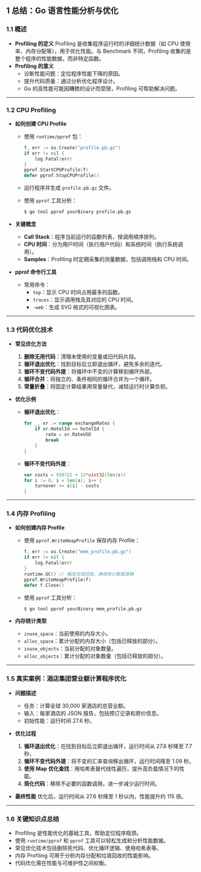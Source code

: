 ## 1 总结：Go 语言性能分析与优化

### 1.1 **概述**

- **Profiling 的定义**
  Profiling 是收集程序运行时的详细统计数据（如 CPU 使用率、内存分配等），用于优化性能。与 Benchmark 不同，Profiling 收集的是整个程序的性能数据，而非特定函数。
- **Profiling 的意义**
  - 诊断性能问题：定位程序性能下降的原因。
  - 提升代码质量：通过分析优化程序设计。
  - Go 的高性能可能因糟糕的设计而受限，Profiling 可帮助解决问题。

---

### 1.2 **CPU Profiling**

- **如何创建 CPU Profile**
  - 使用 `runtime/pprof` 包：

    ```go
    f, err := os.Create("profile.pb.gz")
    if err != nil {
        log.Fatal(err)
    }
    pprof.StartCPUProfile(f)
    defer pprof.StopCPUProfile()
    ```

  - 运行程序并生成 `profile.pb.gz` 文件。
  - 使用 `pprof` 工具分析：

    ```bash
    $ go tool pprof yourBinary profile.pb.gz
    ```

- **关键概念**
  - **Call Stack**：程序当前运行的函数列表，按调用顺序排列。
  - **CPU 时间**：分为用户时间（执行用户代码）和系统时间（执行系统调用）。
  - **Samples**：Profiling 时定期采集的测量数据，包括调用栈和 CPU 时间。

- **pprof 命令行工具**
  - 常用命令：
    - `top`：显示 CPU 时间占用最多的函数。
    - `traces`：显示调用栈及其对应的 CPU 时间。
    - `-web`：生成 SVG 格式的可视化图表。

---

### 1.3 **代码优化技术**

- **常见优化方法**
  1. **删除无用代码**：清理未使用的变量或旧代码片段。
  2. **循环退出优化**：找到目标后立即退出循环，避免多余的迭代。
  3. **循环不变代码外提**：将循环中不变的计算移到循环外部。
  4. **循环合并**：将独立的、条件相同的循环合并为一个循环。
  5. **常量折叠**：将固定计算结果用常量替代，减轻运行时计算负担。

- **优化示例**
  - **循环退出优化**：

    ```go
    for _, xr := range exchangeRates {
        if xr.HotelId == hotelId {
            rate = xr.RateUSD
            break
        }
    }
    ```

  - **循环不变代码外提**：

    ```go
    var costs = 950722 + 12*uint32(len(s))
    for i := 0; i < len(s); i++ {
        turnover += s[i] - costs
    }
    ```

---

### 1.4 **内存 Profiling**

- **如何创建内存 Profile**
  - 使用 `pprof.WriteHeapProfile` 保存内存 Profile：

    ```go
    f, err := os.Create("mem_profile.pb.gz")
    if err != nil {
        log.Fatal(err)
    }
    runtime.GC() // 触发垃圾回收，确保统计数据准确
    pprof.WriteHeapProfile(f)
    defer f.Close()
    ```

  - 使用 `pprof` 工具分析：

    ```bash
    $ go tool pprof yourBinary mem_profile.pb.gz
    ```

- **内存统计类型**
  - `inuse_space`：当前使用的内存大小。
  - `alloc_space`：累计分配的内存大小（包括已释放的部分）。
  - `inuse_objects`：当前分配的对象数量。
  - `alloc_objects`：累计分配的对象数量（包括已释放的部分）。

---

### 1.5 **真实案例：酒店集团营业额计算程序优化**

- **问题描述**
  - 任务：计算全球 30,000 家酒店的总营业额。
  - 输入：每家酒店的 JSON 报告，包括预订记录和房价信息。
  - 初始性能：运行时间 27.6 秒。

- **优化过程**
  1. **循环退出优化**：在找到目标后立即退出循环，运行时间从 27.6 秒降至 7.7 秒。
  2. **循环不变代码外提**：将不变的汇率查询移出循环，运行时间降至 1.09 秒。
  3. **使用 Map 优化查找**：用哈希表替代线性遍历，提升高负载情况下的性能。
  4. **简化代码**：移除不必要的函数调用，进一步减少运行时间。

- **最终性能**
  优化后，运行时间从 27.6 秒降至 1 秒以内，性能提升约 115 倍。

---

### 1.6 **关键知识点总结**

- Profiling 是性能优化的基础工具，帮助定位程序瓶颈。
- 使用 `runtime/pprof` 和 `pprof` 工具可以轻松生成和分析性能数据。
- 常见优化技术包括删除死代码、优化循环逻辑、使用哈希表等。
- 内存 Profiling 可用于分析内存分配和垃圾回收的性能影响。
- 代码优化需在性能与可维护性之间权衡。
